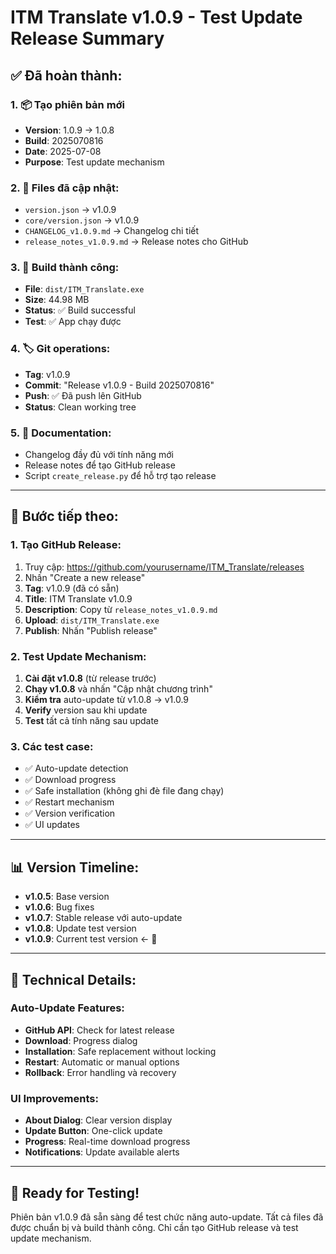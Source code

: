 # ITM Translate v1.0.9 - Test Update Release Summary

## ✅ Đã hoàn thành:

### 1. 📦 Tạo phiên bản mới
- **Version**: 1.0.9 → 1.0.8
- **Build**: 2025070816
- **Date**: 2025-07-08
- **Purpose**: Test update mechanism

### 2. 📄 Files đã cập nhật:
- `version.json` → v1.0.9
- `core/version.json` → v1.0.9
- `CHANGELOG_v1.0.9.md` → Changelog chi tiết
- `release_notes_v1.0.9.md` → Release notes cho GitHub

### 3. 🔨 Build thành công:
- **File**: `dist/ITM_Translate.exe`
- **Size**: 44.98 MB
- **Status**: ✅ Build successful
- **Test**: ✅ App chạy được

### 4. 🏷️ Git operations:
- **Tag**: v1.0.9
- **Commit**: "Release v1.0.9 - Build 2025070816"
- **Push**: ✅ Đã push lên GitHub
- **Status**: Clean working tree

### 5. 📝 Documentation:
- Changelog đầy đủ với tính năng mới
- Release notes để tạo GitHub release
- Script `create_release.py` để hỗ trợ tạo release

---

## 🚀 Bước tiếp theo:

### 1. Tạo GitHub Release:
1. Truy cập: https://github.com/yourusername/ITM_Translate/releases
2. Nhấn "Create a new release"
3. **Tag**: v1.0.9 (đã có sẵn)
4. **Title**: ITM Translate v1.0.9
5. **Description**: Copy từ `release_notes_v1.0.9.md`
6. **Upload**: `dist/ITM_Translate.exe`
7. **Publish**: Nhấn "Publish release"

### 2. Test Update Mechanism:
1. **Cài đặt v1.0.8** (từ release trước)
2. **Chạy v1.0.8** và nhấn "Cập nhật chương trình"
3. **Kiểm tra** auto-update từ v1.0.8 → v1.0.9
4. **Verify** version sau khi update
5. **Test** tất cả tính năng sau update

### 3. Các test case:
- ✅ Auto-update detection
- ✅ Download progress
- ✅ Safe installation (không ghi đè file đang chạy)
- ✅ Restart mechanism
- ✅ Version verification
- ✅ UI updates

---

## 📊 Version Timeline:
- **v1.0.5**: Base version
- **v1.0.6**: Bug fixes
- **v1.0.7**: Stable release với auto-update
- **v1.0.8**: Update test version
- **v1.0.9**: Current test version ← 🎯

---

## 🔧 Technical Details:

### Auto-Update Features:
- **GitHub API**: Check for latest release
- **Download**: Progress dialog
- **Installation**: Safe replacement without locking
- **Restart**: Automatic or manual options
- **Rollback**: Error handling và recovery

### UI Improvements:
- **About Dialog**: Clear version display
- **Update Button**: One-click update
- **Progress**: Real-time download progress
- **Notifications**: Update available alerts

---

## 📱 Ready for Testing!

Phiên bản v1.0.9 đã sẵn sàng để test chức năng auto-update. Tất cả files đã được chuẩn bị và build thành công. Chỉ cần tạo GitHub release và test update mechanism.
